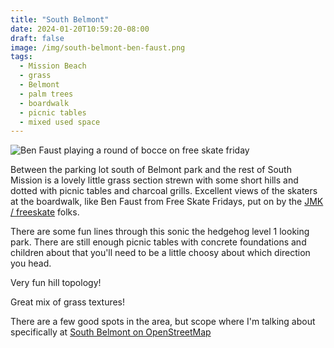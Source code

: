 ```yaml
---
title: "South Belmont"
date: 2024-01-20T10:59:20-08:00
draft: false
image: /img/south-belmont-ben-faust.png
tags:
  - Mission Beach
  - grass
  - Belmont
  - palm trees
  - boardwalk
  - picnic tables
  - mixed used space
---
```


![Ben Faust playing a round of bocce on free skate friday](/img/south-belmont-ben-faust.png)

Between the parking lot south of Belmont park and the rest of South Mission is a lovely little grass section strewn with some short hills and dotted with picnic tables and charcoal grills.
Excellent views of the skaters at the boardwalk, like Ben Faust from Free Skate Fridays, put on by the [JMK / freeskate](https://usa.jmkride.com) folks.

There are some fun lines through this sonic the hedgehog level 1 looking park.
There are still enough picnic tables with concrete foundations and children about that you'll need to be a little choosy about which direction you head.

Very fun hill topology!

Great mix of grass textures!

There are a few good spots in the area, but scope where I'm talking about specifically at [South Belmont on OpenStreetMap](https://www.openstreetmap.org/#map=19/32.76811/-117.25211)
